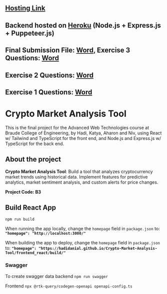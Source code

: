 ## [Hosting Link](https://hadidanial.github.io/Crypto-Market-Analysis-Tool/frontend_react/build/)

## Backend hosted on [Heroku](https://crypto-market-analysis-tool-f12d66bb7184.herokuapp.com/) (Node.js + Express.js + Puppeteer.js)

## Final Submission File: [Word](https://github.com/hadiDanial/Crypto-Market-Analysis-Tool/blob/main/%D7%93%D7%A3%20%D7%A9%D7%A2%D7%A8%20%D7%9C%D7%A4%D7%A8%D7%95%D7%99%D7%A7%D7%98.docx), Exercise 3 Questions: [Word](https://github.com/hadiDanial/Crypto-Market-Analysis-Tool/blob/main/B3%20%D7%AA%D7%A8%D7%92%D7%99%D7%9C%20%D7%91%D7%99%D7%AA%203.docx)

## Exercise 2 Questions: [Word](https://github.com/hadiDanial/Crypto-Market-Analysis-Tool/blob/main/B3%20%D7%AA%D7%A8%D7%92%D7%99%D7%9C%20%D7%91%D7%99%D7%AA%202.docx)

## Exercise 1 Questions: [Word](https://github.com/hadiDanial/Crypto-Market-Analysis-Tool/blob/main/B3%20%D7%AA%D7%A8%D7%92%D7%99%D7%9C%20%D7%91%D7%99%D7%AA%201.docx)

# Crypto Market Analysis Tool

 This is the final project for the Advanced Web Technologies course at Braude College of Engineering, by Hadi, Katya, Aharon and Niv, using React w/ Tailwind and TypeScript for the front end, and Node.js and Express.js w/ TypeScript for the back end.

## About the project

**Crypto Market Analysis Tool**: Build a tool that analyzes cryptocurrency market trends using historical data. Implement features for predictive analytics, market sentiment analysis, and custom alerts for price changes.

**Project Code: B3**

## Build React App

`npm run build`

When running the app locally, change the `homepage` field in `package.json` to: **`"homepage": "http://localhost:3000/"`**

When building the app to deploy, change the `homepage` field in `package.json` to: **`"homepage": "https://hadidanial.github.io/Crypto-Market-Analysis-Tool/frontend_react/build/"`**

### Swagger

To create swagger data backend `npm run swagger`

Frontend `npx @rtk-query/codegen-openapi openapi-config.ts`
